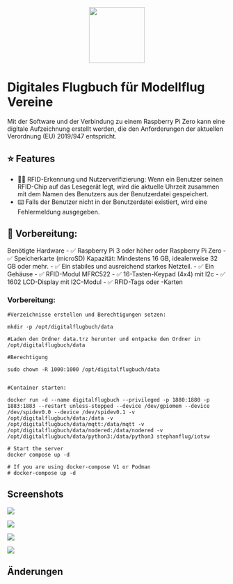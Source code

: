 <div align="center" width="100%">
    <img src="./frontend/public/icon.svg" width="128" alt="" />
</div>

# Digitales Flugbuch für Modellflug Vereine

Mit der Software und der Verbindung zu einem Raspberry Pi Zero kann eine digitale Aufzeichnung erstellt werden, die den Anforderungen der aktuellen Verordnung (EU) 2019/947 entspricht.


## ⭐ Features

- 🧑‍💼 RFID-Erkennung und Nutzerverifizierung: Wenn ein Benutzer seinen RFID-Chip auf das Lesegerät legt, wird die aktuelle Uhrzeit    zusammen mit dem Namen des Benutzers aus der Benutzerdatei gespeichert. 
- ⌨️ Falls der Benutzer nicht in der Benutzerdatei existiert, wird eine Fehlermeldung ausgegeben.



## 🔧 Vorbereitung: 

Benötigte Hardware
     - ✅ Raspberry Pi 3 oder höher oder Raspberry Pi Zero
     - ✅ Speicherkarte (microSD) Kapazität: Mindestens 16 GB, idealerweise 32 GB oder mehr.
     - ✅ Ein stabiles und ausreichend starkes Netzteil.
     - ✅ Ein Gehäuse 
     - ✅ RFID-Modul MFRC522
     - ✅ 16-Tasten-Keypad (4x4) mit I2c
     - ✅ 1602 LCD-Display mit I2C-Modul
     - ✅ RFID-Tags oder -Karten

  
### Vorbereitung: 
```
#Verzeichnisse erstellen und Berechtigungen setzen:

mkdir -p /opt/digitalflugbuch/data

#Laden den Ordner data.trz herunter und entpacke den Ordner in /opt/digitalflugbuch/data

#Berechtigung

sudo chown -R 1000:1000 /opt/digitalflugbuch/data


#Container starten:

docker run -d --name digitalflugbuch --privileged -p 1880:1880 -p 1883:1883 --restart unless-stopped --device /dev/gpiomem --device /dev/spidev0.0 --device /dev/spidev0.1 -v /opt/digitalflugbuch/data:/data -v /opt/digitalflugbuch/data/mqtt:/data/mqtt -v /opt/digitalflugbuch/data/nodered:/data/nodered -v /opt/digitalflugbuch/data/python3:/data/python3 stephanflug/iotsw

# Start the server
docker compose up -d

# If you are using docker-compose V1 or Podman
# docker-compose up -d
```


## Screenshots

![](https://github.com/louislam/dockge/assets/1336778/e7ff0222-af2e-405c-b533-4eab04791b40)


![](https://github.com/louislam/dockge/assets/1336778/7139e88c-77ed-4d45-96e3-00b66d36d871)

![](https://github.com/louislam/dockge/assets/1336778/f019944c-0e87-405b-a1b8-625b35de1eeb)

![](https://github.com/louislam/dockge/assets/1336778/a4478d23-b1c4-4991-8768-1a7cad3472e3)


## Änderungen

